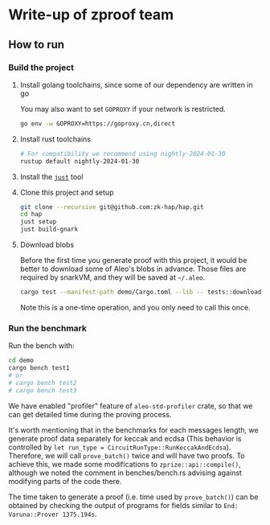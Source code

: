 # Write-up of zproof team 


## How to run

### Build the project

1. Install golang toolchains, since some of our dependency are written in go

    You may also want to set `GOPROXY` if your network is restricted.
    ```sh
    go env -w GOPROXY=https://goproxy.cn,direct
    ```

3. Install rust toolchains

    ```sh
    # For compatibility we recommend using nightly-2024-01-30
    rustup default nightly-2024-01-30
    ```

3. Install the [`just`](https://github.com/casey/just) tool

4. Clone this project and setup

    ```sh
    git clone --recursive git@github.com:zk-hap/hap.git
    cd hap
    just setup
    just build-gnark
    ```

5. Download blobs
   
    Before the first time you generate proof with this project, it would be better to download some of Aleo's blobs in advance. Those files are required by snarkVM, and they will be saved at `~/.aleo`.

    ```sh
    cargo test --manifest-path demo/Cargo.toml --lib -- tests::download_tons_of_blobs --exact --nocapture
    ```

    Note this is a one-time operation, and you only need to call this once.


### Run the benchmark

Run the bench with:

```sh
cd demo
cargo bench test1
# or
# cargo bench test2
# cargo bench test3
```

We have enabled "profiler" feature of `aleo-std-profiler` crate, so that we can get detailed time during the proving process. 


It's worth mentioning that in the benchmarks for each messages length, we generate proof data separately for keccak and ecdsa (This behavior is controlled by `let run_type = CircuitRunType::RunKeccakAndEcdsa`). Therefore, we will call `prove_batch()` twice and will have two proofs. To achieve this, we made some modifications to `zprize::api::compile()`, although we noted the comment in benches/bench.rs advising against modifying parts of the code there.

The time taken to generate a proof (i.e. time used by `prove_batch()`) can be obtained by checking the output of programs for fields similar to `End:     Varuna::Prover 1375.194s`.


